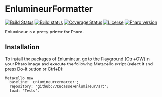 # EnlumineurFormatter

[![Build Status](https://travis-ci.org/Ducasse/enlumineur.svg?branch=master)](https://travis-ci.org/Ducasse/enlumineur)
[![Build status](https://ci.appveyor.com/api/projects/status/1dugaws6dlc20lts?svg=true)](https://ci.appveyor.com/project/Ducasse/enlumineur)
[![Coverage Status](https://coveralls.io/repos/github/Ducasse/enlumineur/badge.svg?branch=master)](https://coveralls.io/github/Ducasse/enlumineur?branch=master)
[![License](https://img.shields.io/badge/license-MIT-blue.svg)](https://raw.githubusercontent.com/Ducasse/enlumineur/master/LICENSE)
[![Pharo version](https://img.shields.io/badge/Pharo-8.0-%23aac9ff.svg)](https://pharo.org/download)

Enlumineur is a pretty printer for Pharo.

## Installation

To install the packages of Enlumineur, go to the Playground (Ctrl+OW) in your Pharo image and execute the following Metacello script (select it and press Do-it button or Ctrl+D):

```Smalltalk
Metacello new
  baseline: 'EnlumineurFormatter';
  repository: 'github://Ducasse/enlumineur/src';
  load: 'Tests'.
```
